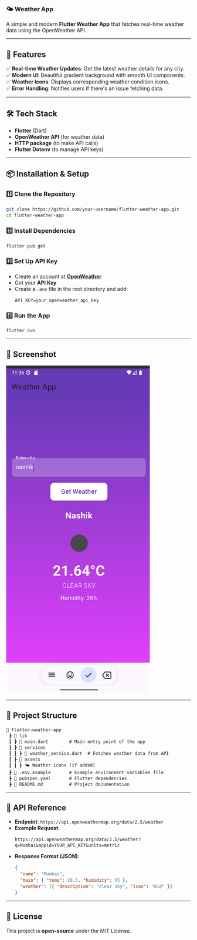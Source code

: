 ### **🌤 Weather App**  
A simple and modern **Flutter Weather App** that fetches real-time weather data using the OpenWeather API.

---

## **🚀 Features**
✅ **Real-time Weather Updates**: Get the latest weather details for any city.  
✅ **Modern UI**: Beautiful gradient background with smooth UI components.  
✅ **Weather Icons**: Displays corresponding weather condition icons.  
✅ **Error Handling**: Notifies users if there's an issue fetching data.  

---

## **🛠 Tech Stack**
- **Flutter** (Dart)  
- **OpenWeather API** (for weather data)  
- **HTTP package** (to make API calls)  
- **Flutter Dotenv** (to manage API keys)  

---

## **📦 Installation & Setup**
### **1️⃣ Clone the Repository**
```bash
git clone https://github.com/your-username/flutter-weather-app.git
cd flutter-weather-app
```

### **2️⃣ Install Dependencies**
```bash
flutter pub get
```

### **3️⃣ Set Up API Key**
- Create an account at **[OpenWeather](https://openweathermap.org/api)**
- Get your **API Key**
- Create a `.env` file in the root directory and add:
  ```env
  API_KEY=your_openweather_api_key
  ```

### **4️⃣ Run the App**
```bash
flutter run
```

---

## **📸 Screenshot**
 ![Weather App Screenshot](lib\SSweatherApp.png)

---

## **📝 Project Structure**
```
📂 flutter-weather-app
 ┣ 📂 lib
 ┃ ┣ 📜 main.dart        # Main entry point of the app
 ┃ ┣ 📂 services
 ┃ ┃ ┣ 📜 weather_service.dart  # Fetches weather data from API
 ┃ ┣ 📂 assets
 ┃ ┃ ┣ 🌤 Weather icons (if added)
 ┣ 📜 .env.example       # Example environment variables file
 ┣ 📜 pubspec.yaml       # Flutter dependencies
 ┣ 📜 README.md          # Project documentation
```

---

## **🔗 API Reference**
- **Endpoint**: `https://api.openweathermap.org/data/2.5/weather`
- **Example Request**:
  ```
  https://api.openweathermap.org/data/2.5/weather?q=Mumbai&appid=YOUR_API_KEY&units=metric
  ```
- **Response Format (JSON)**:
  ```json
  {
    "name": "Mumbai",
    "main": { "temp": 28.5, "humidity": 65 },
    "weather": [{ "description": "clear sky", "icon": "01d" }]
  }
  ```

---

## **📜 License**
This project is **open-source** under the MIT License.  
